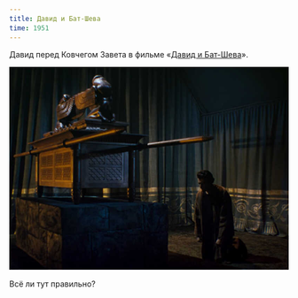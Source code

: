```yaml
---
title: Давид и Бат-Шева
time: 1951
---
```

Давид перед Ковчегом Завета в фильме
«[Давид и Бат-Шева](https://en.wikipedia.org/wiki/David_and_Bathsheba_(film))».

![Давид и Бат-Шева](/files/films/screenshots/1951_david_and_bathsheba.jpg)

Всё ли тут правильно?
